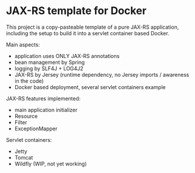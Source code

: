 # JAX-RS template for Docker

This project is a copy-pasteable template of a pure JAX-RS application, including the setup to build it into a servlet container based Docker.

Main aspects:
- application uses ONLY JAX-RS annotations
- bean management by Spring
- logging by SLF4J + LOG4J2
- JAX-RS by Jersey (runtime dependency, no Jersey imports / awareness in the code)
- Docker based deployment, several servlet containers example

JAX-RS features implemented:
- main application initializer
- Resource
- Filter
- ExceptionMapper

Servlet containers:
- Jetty
- Tomcat
- Wildfly (WIP, not yet working)